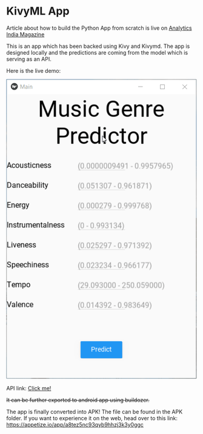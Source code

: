 # KivyML App

Article about how to build the Python App from scratch is live on [Analytics India Magazine](https://analyticsindiamag.com/deploying-machine-learning-models-in-android-apps-using-python/)

This is an app which has been backed using Kivy and Kivymd. The app is designed locally and the predictions are coming from the model which is serving as an API.

Here is the live demo:

![preview](preview.gif)

API link: [Click me!](https://kivymlapp.herokuapp.com/)

~~It can be further exported to android app using buildozer.~~

The app is finally converted into APK! The file can be found in the APK folder. If you want to experience it on the web, head over to this link:
https://appetize.io/app/a8tez5nc93qyb9hhzj3k3y0ggc

